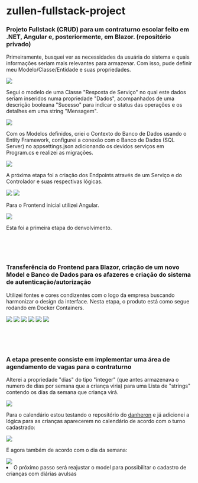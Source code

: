 # zullen-fullstack-project
<h3>Projeto Fullstack (CRUD) para um contraturno escolar feito em .NET, Angular e, posteriormente, em Blazor. (repositório privado)</h3>

Primeiramente, busquei ver as necessidades da usuária do sistema e quais informações seriam mais relevantes para armazenar. Com isso, pude definir meu Modelo/Classe/Entidade e suas propriedades.

<img src="models.jpg">

Segui o modelo de uma Classe "Resposta de Serviço" no qual este dados seriam inseridos numa propriedade "Dados", acompanhados de uma descrição booleana "Sucesso" para indicar o status das operações e os detalhes em uma string "Mensagem". 

<img src="response.jpg">

Com os Modelos definidos, criei o Contexto do Banco de Dados usando o Entity Framework, configurei a conexão com o Banco de Dados (SQL Server) no appsettings.json adicionando os devidos serviços em Program.cs e realizei as migrações.

<img src="dbContext.jpg">

A próxima etapa foi a criação dos Endpoints através de um Serviço e do Controlador e suas respectivas lógicas.

<img src="controller.jpg">

<img src="api.jpg">

Para o Frontend inicial utilizei Angular.

<img src="angular.jpg">

Esta foi a primeira etapa do denvolvimento.

<br><br><br>

<h3>Transferência do Frontend para Blazor, criação de um novo Model e Banco de Dados para os afazeres e criação do sistema de autenticação/autorização</h3>

Utilizei fontes e cores condizentes com o logo da empresa buscando harmonizar o design da interface. Nesta etapa, o produto está como segue rodando em Docker Containers.

<img src="blazor-login.jpg">

<img src="home.jpg">

<img src="adicionar.jpg">

<img src="detalhes.jpg">

<img src="editar.jpg">

<img src="todo.gif">

<br><br><br>

<h3>A etapa presente consiste em implementar uma área de agendamento de vagas para o contraturno</h3>

Alterei a propriedade "dias" do tipo "integer" (que antes armazenava o numero de dias por semana que a criança viria) para uma Lista de "strings" contendo os dias da semana que criança virá.

<img src="diasDaSemana.jpg">

Para o calendário estou testando o repositório do <a href="https://github.com/danheron/Heron.MudCalendar/">danheron</a> e já adicionei a lógica para as crianças aparecerem no calendário de acordo com o turno cadastrado:

<img src="calendario.jpg">

E agora também de acordo com o dia da semana:

<img src="dias.jpg">

<li>O próximo passo será reajustar o model para possibilitar o cadastro de crianças com diárias avulsas</li>





